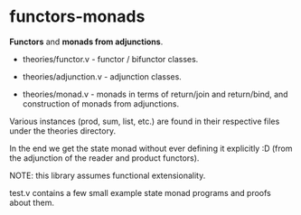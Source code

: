 # functors-monads

**Functors** and **monads from adjunctions**.

* theories/functor.v - functor / bifunctor classes.

* theories/adjunction.v - adjunction classes.

* theories/monad.v - monads in terms of return/join and return/bind,
  and construction of monads from adjunctions.

Various instances (prod, sum, list, etc.) are found in their
respective files under the theories directory.

In the end we get the state monad without ever defining it explicitly
:D (from the adjunction of the reader and product functors).

NOTE: this library assumes functional extensionality.

test.v contains a few small example state monad programs and proofs
about them.